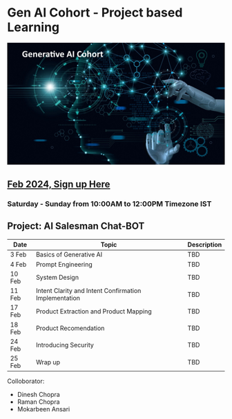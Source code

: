 # Gen AI Cohort - Project based Learning

![Gen AI](images/generative_AI.jpg)

## [Feb 2024, Sign up Here](https://forms.gle/MTm4weJxbSjShbod6)

### Saturday - Sunday from 10:00AM to 12:00PM Timezone IST

## Project: AI Salesman Chat-BOT

|  Date | Topic | Description |
| -------- | -------- | -------- |
| 3 Feb | Basics of Generative AI | TBD |
| 4 Feb | Prompt Engineering | TBD |
| 10 Feb | System Design | TBD |
| 11 Feb | Intent Clarity and Intent Confirmation Implementation | TBD |
| 17 Feb | Product Extraction and Product Mapping | TBD |
| 18 Feb | Product Recomendation | TBD |
| 24 Feb | Introducing Security | TBD |
| 25 Feb | Wrap up | TBD |

Colloborator: 
 - Dinesh Chopra
 - Raman Chopra
 - Mokarbeen Ansari
